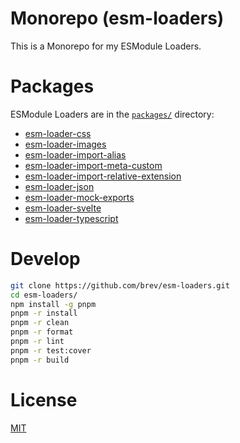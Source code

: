 # Monorepo (esm-loaders)

This is a Monorepo for my ESModule Loaders.

# Packages

ESModule Loaders are in the [`packages/`][packages] directory:

- [esm-loader-css][esm-loader-css]
- [esm-loader-images][esm-loader-images]
- [esm-loader-import-alias][esm-loader-import-alias]
- [esm-loader-import-meta-custom][esm-loader-import-meta-custom]
- [esm-loader-import-relative-extension][esm-loader-import-relative-extension]
- [esm-loader-json][esm-loader-json]
- [esm-loader-mock-exports][esm-loader-mock-exports]
- [esm-loader-svelte][esm-loader-svelte]
- [esm-loader-typescript][esm-loader-typescript]

# Develop

```sh
git clone https://github.com/brev/esm-loaders.git
cd esm-loaders/
npm install -g pnpm
pnpm -r install
pnpm -r clean
pnpm -r format
pnpm -r lint
pnpm -r test:cover
pnpm -r build
```

# License

[MIT][mit-license]

[esm-loader-css]: https://github.com/brev/esm-loaders/tree/main/packages/esm-loader-css#readme
[esm-loader-images]: https://github.com/brev/esm-loaders/tree/main/packages/esm-loader-images#readme
[esm-loader-import-alias]: https://github.com/brev/esm-loaders/tree/main/packages/esm-loader-import-alias#readme
[esm-loader-import-meta-custom]: https://github.com/brev/esm-loaders/tree/main/packages/esm-loader-import-meta-custom#readme
[esm-loader-import-relative-extension]: https://github.com/brev/esm-loaders/tree/main/packages/esm-loader-import-relative-extension#readme
[esm-loader-json]: https://github.com/brev/esm-loaders/tree/main/packages/esm-loader-json#readme
[esm-loader-mock-exports]: https://github.com/brev/esm-loaders/tree/main/packages/esm-loader-mock-exports#readme
[esm-loader-svelte]: https://github.com/brev/esm-loaders/tree/main/packages/esm-loader-svelte#readme
[esm-loader-typescript]: https://github.com/brev/esm-loaders/tree/main/packages/esm-loader-typescript#readme
[mit-license]: https://mit-license.org/
[packages]: https://github.com/brev/esm-loaders/tree/main/packages

